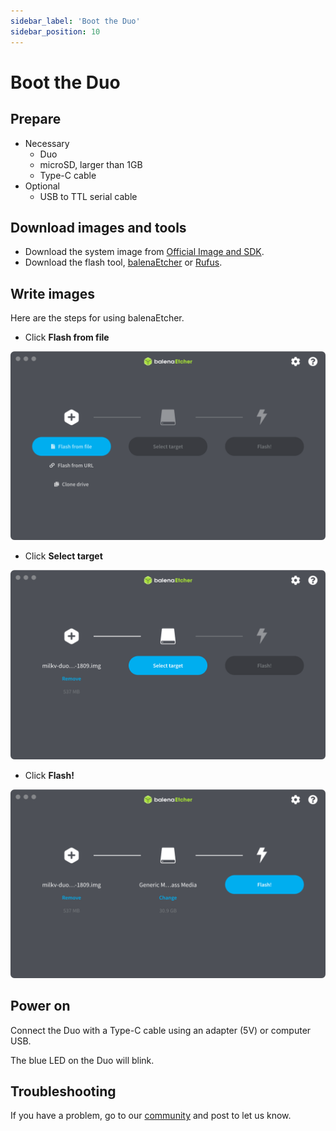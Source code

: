 ```yaml
---
sidebar_label: 'Boot the Duo'
sidebar_position: 10
---
```


# Boot the Duo

## Prepare

- Necessary
  - Duo
  - microSD, larger than 1GB
  - Type-C cable
- Optional
  - USB to TTL serial cable

## Download images and tools
- Download the system image from [Official Image and SDK](https://milkv.io/docs/duo/resources/image&sdk).
- Download the flash tool, [balenaEtcher](https://etcher.balena.io/) or [Rufus](https://rufus.ie/en/).

## Write images
Here are the steps for using balenaEtcher.

- Click **Flash from file**

![etcher-step1](/docs/duo/etcher-step1.png)

- Click **Select target**

![etcher-step2](/docs/duo/etcher-step2.png)

- Click **Flash!**

![etcher-step3](/docs/duo/etcher-step3.png)

## Power on

Connect the Duo with a Type-C cable using an adapter (5V) or computer USB.

The blue LED on the Duo will blink.

## Troubleshooting

If you have a problem, go to our [community](https://community.milkv.io/) and post to let us know.
